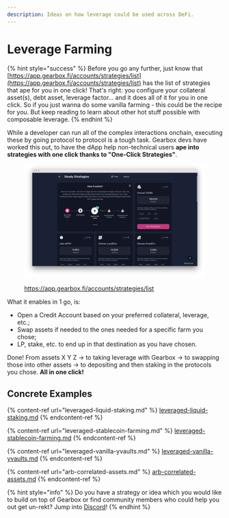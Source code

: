 ```yaml
---
description: Ideas on how leverage could be used across DeFi.
---
```


# Leverage Farming

{% hint style="success" %}
Before you go any further, just know that [https://app.gearbox.fi/accounts/strategies/list](https://app.gearbox.fi/accounts/strategies/list) has the list of strategies that ape for you in one click! That's right: you configure your collateral asset(s), debt asset, leverage factor... and it does all of it for you in one click. So if you just wanna do some vanilla farming - this could be the recipe for you. But keep reading to learn about other hot stuff possible with composable leverage.
{% endhint %}

While a developer can run all of the complex interactions onchain, executing these by going protocol to protocol is a tough task. Gearbox devs have worked this out, to have the dApp help non-technical users **ape into strategies with one click thanks to "One-Click Strategies"**.&#x20;

<figure><img src="../../.gitbook/assets/screenshot-v2-gearbox-fi-strategies-list-1702984880760.png" alt=""><figcaption><p><a href="https://app.gearbox.fi/accounts/strategies/list">https://app.gearbox.fi/accounts/strategies/list</a></p></figcaption></figure>

What it enables in 1 go, is:

* Open a Credit Account based on your preferred collateral, leverage, etc.;
* Swap assets if needed to the ones needed for a specific farm you chose;
* LP, stake, etc. to end up in that destination as you have chosen.

Done! From assets X Y Z -> to taking leverage with Gearbox -> to swapping those into other assets -> to depositing and then staking in the protocols you chose. **All in one click!**

## Concrete Examples

{% content-ref url="leveraged-liquid-staking.md" %}
[leveraged-liquid-staking.md](leveraged-liquid-staking.md)
{% endcontent-ref %}

{% content-ref url="leveraged-stablecoin-farming.md" %}
[leveraged-stablecoin-farming.md](leveraged-stablecoin-farming.md)
{% endcontent-ref %}

{% content-ref url="leveraged-vanilla-yvaults.md" %}
[leveraged-vanilla-yvaults.md](leveraged-vanilla-yvaults.md)
{% endcontent-ref %}

{% content-ref url="arb-correlated-assets.md" %}
[arb-correlated-assets.md](arb-correlated-assets.md)
{% endcontent-ref %}

{% hint style="info" %}
Do you have a strategy or idea which you would like to build on top of Gearbox or find community members who could help you out get un-rekt? Jump into [Discord](https://discord.gg/dtqqwDuawE)!
{% endhint %}
